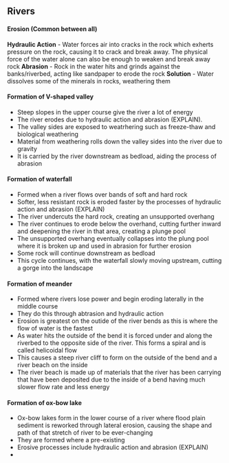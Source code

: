 ## Rivers
#### Erosion (Common between all)
**Hydraulic Action** - Water forces air into cracks in the rock which exherts pressure on the rock, causing it to crack and break away. The physical force of the water alone can also be enough to weaken and break away rock
**Abrasion** - Rock in the water hits and grinds against the banks/riverbed, acting like sandpaper to erode the rock
**Solution** - Water dissolves some of the minerals in rocks, weathering them

#### Formation of V-shaped valley
* Steep slopes in the upper course give the river a lot of energy
* The river erodes due to hydraulic action and abrasion (EXPLAIN).
* The valley sides are exposed to weatrhering such as freeze-thaw and biological weathering
* Material from weathering rolls down the valley sides into the river due to gravity
* It is carried by the river downstream as bedload, aiding the process of abrasion

#### Formation of waterfall
* Formed when a river flows over bands of soft and hard rock
* Softer, less resistant rock is eroded faster by the processes of hydraulic action and abrasion (EXPLAIN)
* The river undercuts the hard rock, creating an unsupported overhang
* The river continues to erode below the overhand, cutting further inward and deepening the river in that area, creating a plunge pool
* The unsupported overhang eventually collapses into the plung pool where it is broken up and used in abrasion for further erosion
* Some rock will continue downstream as bedload
* This cycle continues, with the waterfall slowly moving upstream, cutting a gorge into the landscape

#### Formation of meander
* Formed where rivers lose power and begin eroding laterally in the middle course
* They do this through abtrasion and hydraulic action
* Erosion is greatest on the outide of the river bends as this is where the flow of water is the fastest
* As water hits the outside of the bend it is forced under and along the riverbed to the opposite side of the river. This forms a spiral and is called helicoidal flow
* This causes a steep river cliff to form on the outside of the bend and a river beach on the inside
* The river beach is made up of materials that the river has been carrying that have been deposited due to the inside of a bend having much slower flow rate and less energy

#### Formation of ox-bow lake
* Ox-bow lakes form in the lower course of a river where flood plain sediment is reworked through lateral erosion, causing the shape and path of that stretch of river to be ever-changing
* They are formed where a pre-existing 
* Erosive processes include hydraulic action and abrasion (EXPLAIN)
* 